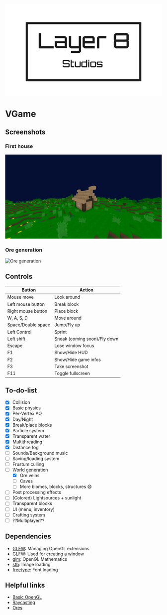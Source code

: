 ![Logo](https://raw.githubusercontent.com/LuisTschurtschenthaler/VGame/master/Media/Logo.png)
# VGame
## Screenshots
### First house
![First house](https://raw.githubusercontent.com/LuisTschurtschenthaler/VGame/master/Media/First_house.jpg)
### Ore generation
![Ore generation](https://raw.githubusercontent.com/LuisTschurtschenthaler/VGame/master/Media/Ore_generation.jpg)

## Controls
Button | Action
-------|--------
Mouse move | Look around
Left mouse button | Break block
Right mouse button | Place block
W, A, S, D | Move around
Space/Double space | Jump/Fly up
Left Control | Sprint
Left shift | Sneak (coming soon)/Fly down
Escape | Lose window focus
F1 | Show/Hide HUD
F2 | Show/Hide game infos
F3 | Take screenshot
F11 | Toggle fullscreen

## To-do-list
- [x] Collision
- [x] Basic physics
- [x] Per-Vertex AO
- [x] Day/Night
- [x] Break/place blocks
- [x] Particle system
- [x] Transparent water
- [x] Multithreading
- [x] Distance fog
- [ ] Sounds/Background music
- [ ] Saving/loading system
- [ ] Frustum culling
- [ ] World generation
  - [x] Ore veins
  - [ ] Caves
  - [ ] More biomes, blocks, structures :smile:
- [ ] Post processing effects
- [ ] (Colored) Lightsources + sunlight
- [ ] Transparent blocks
- [ ] UI (menu, inventory)
- [ ] Crafting system
- [ ] ??Multiplayer??

## Dependencies
* [GLEW](http://glew.sourceforge.net/): Managing OpenGL extensions
* [GLFW](https://www.glfw.org/download): Used for creating a window
* [glm](https://github.com/g-truc/glm): OpenGL Mathematics
* [stb](https://github.com/nothings/stb): Image loading
* [freetype](https://www.freetype.org/download.html): Font loading

## Helpful links
* [Basic OpenGL](https://learnopengl.com/)
* [Raycasting](https://antongerdelan.net/opengl/raycasting.html)
* [Ores](https://minecraft.gamepedia.com/Mineral_vein)